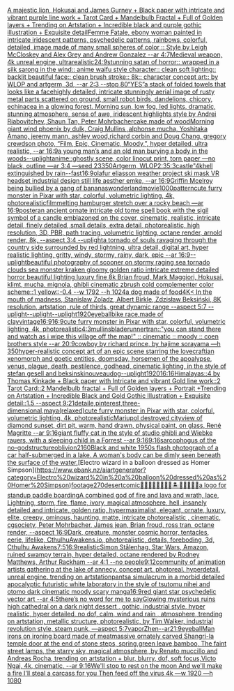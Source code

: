 [A majestic lion, Hokusai and James Gurney + Black paper with intricate and vibrant purple line work + Tarot Card + Mandelbulb Fractal + Full of Golden layers + Trending on Artstation + Incredible black and purple gothic illustration + Exquisite detail](https://www.ebank.nz/aiartgenerator?category=A%20majestic%20lion%2C%20Hokusai%20and%20James%20Gurney%20%2B%20Black%20paper%20with%20intricate%20and%20vibrant%20purple%20line%20work%20%2B%20Tarot%20Card%20%2B%20Mandelbulb%20Fractal%20%2B%20Full%20of%20Golden%20layers%20%2B%20Trending%20on%20Artstation%20%2B%20Incredible%20black%20and%20purple%20gothic%20illustration%20%2B%20Exquisite%20detail)[Femme Fatale, ebony woman painted in intricate iridescent patterns, psychedelic patterns, rainbows, colorful, detailed, image made of many small  spheres of color :: Style by Leigh McCloskey and Alex Grey and Andrew Gonzalez --ar 4:7](https://www.ebank.nz/aiartgenerator?category=Femme%20Fatale%2C%20ebony%20woman%20painted%20in%20intricate%20iridescent%20patterns%2C%20psychedelic%20patterns%2C%20rainbows%2C%20colorful%2C%20detailed%2C%20image%20made%20of%20many%20small%20%20spheres%20of%20color%20%3A%3A%20Style%20by%20Leigh%20McCloskey%20and%20Alex%20Grey%20and%20Andrew%20Gonzalez%20--ar%204%3A7)[Medieval weapon, 4k unreal engine, ultrarealistic](https://www.ebank.nz/aiartgenerator?category=Medieval%20weapon%2C%204k%20unreal%20engine%2C%20ultrarealistic)[24:9](https://www.ebank.nz/aiartgenerator?category=24%3A9)[stunning satan of horror:: wrapped in a silk sarong in the wind:: anime waifu style character:: clean soft lighting:: backlit beautiful face:: clean brush stroke:: 8k:: character concept art:: by WLOP and artgerm, 3d, --ar 2:3 --stop 80](https://www.ebank.nz/aiartgenerator?category=stunning%20satan%20of%20horror%3A%3A%20wrapped%20in%20a%20silk%20sarong%20in%20the%20wind%3A%3A%20anime%20waifu%20style%20character%3A%3A%20clean%20soft%20lighting%3A%3A%20backlit%20beautiful%20face%3A%3A%20clean%20brush%20stroke%3A%3A%208k%3A%3A%20character%20concept%20art%3A%3A%20by%20WLOP%20and%20artgerm%2C%203d%2C%20--ar%202%3A3%20--stop%2080)[“YES”](https://www.ebank.nz/aiartgenerator?category=%E2%80%9CYES%E2%80%9D)[a stack of folded towels that looks like a face](https://www.ebank.nz/aiartgenerator?category=a%20stack%20of%20folded%20towels%20that%20looks%20like%20a%20face)[highly detailed, intricate stunningly aerial image of rusty metal parts scattered on ground, small robot birds, dandelions, chicory, echinacea in a glowing forest. Morning sun, low fog, led lights, dramatic, stunning atmosphere, sense of awe, iridescent highlights style by Andrei Riabovitchev, Shaun Tan, Peter Mohrbacher](https://www.ebank.nz/aiartgenerator?category=highly%20detailed%2C%20intricate%20stunningly%20aerial%20image%20of%20rusty%20metal%20parts%20scattered%20on%20ground%2C%20small%20robot%20birds%2C%20dandelions%2C%20chicory%2C%20echinacea%20in%20a%20glowing%20forest.%20Morning%20sun%2C%20low%20fog%2C%20led%20lights%2C%20dramatic%2C%20stunning%20atmosphere%2C%20sense%20of%20awe%2C%20iridescent%20highlights%20style%20by%20Andrei%20Riabovitchev%2C%20Shaun%20Tan%2C%20Peter%20Mohrbacher)[cake,made of wood](https://www.ebank.nz/aiartgenerator?category=cake%2Cmade%20of%20wood)[Morning giant wind phoenix by dulk, Craig Mullins ,alphonse mucha, Yoshitaka Amano, jeremy mann, ashley wood,richard corbin and Doug Chang, gregory crewdson photo,  “Film, Epic, Cinematic, Moody,”, hyper detailed, ultra realistic,  --ar 16:9](https://www.ebank.nz/aiartgenerator?category=Morning%20giant%20wind%20phoenix%20by%20dulk%2C%20Craig%20Mullins%20%2Calphonse%20mucha%2C%20Yoshitaka%20Amano%2C%20jeremy%20mann%2C%20ashley%20wood%2Crichard%20corbin%20and%20Doug%20Chang%2C%20gregory%20crewdson%20photo%2C%20%20%E2%80%9CFilm%2C%20Epic%2C%20Cinematic%2C%20Moody%2C%E2%80%9D%2C%20hyper%20detailed%2C%20ultra%20realistic%2C%20%20--ar%2016%3A9)[a young man’s and an old man burying a body in the woods](https://www.ebank.nz/aiartgenerator?category=a%20young%20man%E2%80%99s%20and%20an%20old%20man%20burying%20a%20body%20in%20the%20woods)[--uplight](https://www.ebank.nz/aiartgenerator?category=--uplight)[anime::](https://www.ebank.nz/aiartgenerator?category=anime%3A%3A)[ghostly scene, color linocut print, torn paper —no black, outline —ar 3:4 —seed 23350](https://www.ebank.nz/aiartgenerator?category=ghostly%20scene%2C%20color%20linocut%20print%2C%20torn%20paper%20%E2%80%94no%20black%2C%20outline%20%E2%80%94ar%203%3A4%20%E2%80%94seed%2023350)[Artgerm, WLOP](https://www.ebank.nz/aiartgenerator?category=Artgerm%2C%20WLOP)[2:3](https://www.ebank.nz/aiartgenerator?category=2%3A3)[5:3](https://www.ebank.nz/aiartgenerator?category=5%3A3)[castle"](https://www.ebank.nz/aiartgenerator?category=castle%22)[4k](https://www.ebank.nz/aiartgenerator?category=4k)[hell extinguished by rain](https://www.ebank.nz/aiartgenerator?category=hell%20extinguished%20by%20rain)[--fast](https://www.ebank.nz/aiartgenerator?category=--fast)[16:9](https://www.ebank.nz/aiartgenerator?category=16%3A9)[olafur eliasson weather project ski mask VR headset industrial design still life aesther emke, --ar 16:9](https://www.ebank.nz/aiartgenerator?category=olafur%20eliasson%20weather%20project%20ski%20mask%20VR%20headset%20industrial%20design%20still%20life%20aesther%20emke%2C%20--ar%2016%3A9)[Griffin Mcelroy being bullied by a gang of bananas](https://www.ebank.nz/aiartgenerator?category=Griffin%20Mcelroy%20being%20bullied%20by%20a%20gang%20of%20bananas)[wonderland](https://www.ebank.nz/aiartgenerator?category=wonderland)[movie](https://www.ebank.nz/aiartgenerator?category=movie)[1000](https://www.ebank.nz/aiartgenerator?category=1000)[pattern](https://www.ebank.nz/aiartgenerator?category=pattern)[cute furry monster in Pixar with star, colorful, volumetric lighting, 4k, photorealistic](https://www.ebank.nz/aiartgenerator?category=cute%20furry%20monster%20in%20Pixar%20with%20star%2C%20colorful%2C%20volumetric%20lighting%2C%204k%2C%20photorealistic)[film](https://www.ebank.nz/aiartgenerator?category=film)[melting hamburger stretch over a rocky beach  —ar 16:9](https://www.ebank.nz/aiartgenerator?category=melting%20hamburger%20stretch%20over%20a%20rocky%20beach%20%20%E2%80%94ar%2016%3A9)[poster](https://www.ebank.nz/aiartgenerator?category=poster)[an ancient ornate intricate old tome spell book with the sigil symbol of a candle emblazoned on the cover, cinematic, realistic, intricate detail, finely detailed, small details, extra detail, photorealistic, high resolution, 3D, PBR, path tracing, volumetric lighting, octane render, arnold render, 8k, --aspect 3:4 --uplight](https://www.ebank.nz/aiartgenerator?category=an%20ancient%20ornate%20intricate%20old%20tome%20spell%20book%20with%20the%20sigil%20symbol%20of%20a%20candle%20emblazoned%20on%20the%20cover%2C%20cinematic%2C%20realistic%2C%20intricate%20detail%2C%20finely%20detailed%2C%20small%20details%2C%20extra%20detail%2C%20photorealistic%2C%20high%20resolution%2C%203D%2C%20PBR%2C%20path%20tracing%2C%20volumetric%20lighting%2C%20octane%20render%2C%20arnold%20render%2C%208k%2C%20--aspect%203%3A4%20--uplight)[a tornado of souls ravaging through the country side surrounded by red lightning, ultra detail, digital art, hyper realistic lighting, gritty, windy, stormy, rainy, dark, epic --ar 16:9](https://www.ebank.nz/aiartgenerator?category=a%20tornado%20of%20souls%20ravaging%20through%20the%20country%20side%20surrounded%20by%20red%20lightning%2C%20ultra%20detail%2C%20digital%20art%2C%20hyper%20realistic%20lighting%2C%20gritty%2C%20windy%2C%20stormy%2C%20rainy%2C%20dark%2C%20epic%20--ar%2016%3A9)[--uplight](https://www.ebank.nz/aiartgenerator?category=--uplight)[beautiful photography of scooner on stormy raging sea tornado clouds sea monster kraken gloomy golden ratio intricate extreme detailed horror beautiful lighting luxury fine 8k Brian froud, Mark Maggiori, Hokusai, klimt, mucha, mignola, ghibli cinematic zbrush cold complementer color scheme::1 yellow::-0.4 --w 1792 --h 1024](https://www.ebank.nz/aiartgenerator?category=beautiful%20photography%20of%20scooner%20on%20stormy%20raging%20sea%20tornado%20clouds%20sea%20monster%20kraken%20gloomy%20golden%20ratio%20intricate%20extreme%20detailed%20horror%20beautiful%20lighting%20luxury%20fine%208k%20Brian%20froud%2C%20Mark%20Maggiori%2C%20Hokusai%2C%20klimt%2C%20mucha%2C%20mignola%2C%20ghibli%20cinematic%20zbrush%20cold%20complementer%20color%20scheme%3A%3A1%20yellow%3A%3A-0.4%20--w%201792%20--h%201024)[a dog made of food](https://www.ebank.nz/aiartgenerator?category=a%20dog%20made%20of%20food)[4K](https://www.ebank.nz/aiartgenerator?category=4K)[< In the mouth of madness, Stanislaw Zoladz, Albert Birkle, Zdzisław Beksiński, 8K resolution, artstation, rule of thirds, great dynamic range --aspect 5:7 --uplight](https://www.ebank.nz/aiartgenerator?category=%3C%20In%20the%20mouth%20of%20madness%2C%20Stanislaw%20Zoladz%2C%20Albert%20Birkle%2C%20Zdzis%C5%82aw%20Beksi%C5%84ski%2C%208K%20resolution%2C%20artstation%2C%20rule%20of%20thirds%2C%20great%20dynamic%20range%20--aspect%205%3A7%20--uplight)[--uplight](https://www.ebank.nz/aiartgenerator?category=--uplight)[--uplight](https://www.ebank.nz/aiartgenerator?category=--uplight)[1920](https://www.ebank.nz/aiartgenerator?category=1920)[eyeball](https://www.ebank.nz/aiartgenerator?category=eyeball)[bike race,made of clay](https://www.ebank.nz/aiartgenerator?category=bike%20race%2Cmade%20of%20clay)[vintage](https://www.ebank.nz/aiartgenerator?category=vintage)[16:9](https://www.ebank.nz/aiartgenerator?category=16%3A9)[16:9](https://www.ebank.nz/aiartgenerator?category=16%3A9)[cute furry monster in Pixar with star, colorful, volumetric lighting, 4k, photorealistic](https://www.ebank.nz/aiartgenerator?category=cute%20furry%20monster%20in%20Pixar%20with%20star%2C%20colorful%2C%20volumetric%20lighting%2C%204k%2C%20photorealistic)[4:3](https://www.ebank.nz/aiartgenerator?category=4%3A3)[mullins](https://www.ebank.nz/aiartgenerator?category=mullins)[bladerunner](https://www.ebank.nz/aiartgenerator?category=bladerunner)[tran::](https://www.ebank.nz/aiartgenerator?category=tran%3A%3A)["you can stand there and watch as i wipe this village off the map!" :: cinematic :: moody :: coen brothers style --ar 20:9](https://www.ebank.nz/aiartgenerator?category=%22you%20can%20stand%20there%20and%20watch%20as%20i%20wipe%20this%20village%20off%20the%20map%21%22%20%3A%3A%20cinematic%20%3A%3A%20moody%20%3A%3A%20coen%20brothers%20style%20--ar%2020%3A9)[cowboy by richard prince, by hajime sorayama —h 350](https://www.ebank.nz/aiartgenerator?category=cowboy%20by%20richard%20prince%2C%20by%20hajime%20sorayama%20%E2%80%94h%20350)[hyper-realistic concept art of an epic scene starring the lovecraftian xenomorph and goetic entities, doomsday, horsemen of the apoalypse, venus, plague, death, pestilence,  godhead, cinematic lighting, in the style of stefan gesell and beksinski](https://www.ebank.nz/aiartgenerator?category=hyper-realistic%20concept%20art%20of%20an%20epic%20scene%20starring%20the%20lovecraftian%20xenomorph%20and%20goetic%20entities%2C%20doomsday%2C%20horsemen%20of%20the%20apoalypse%2C%20venus%2C%20plague%2C%20death%2C%20pestilence%2C%20%20godhead%2C%20cinematic%20lighting%2C%20in%20the%20style%20of%20stefan%20gesell%20and%20beksinski)[nouveau](https://www.ebank.nz/aiartgenerator?category=nouveau)[dog](https://www.ebank.nz/aiartgenerator?category=dog)[--uplight](https://www.ebank.nz/aiartgenerator?category=--uplight)[1920](https://www.ebank.nz/aiartgenerator?category=1920)[16:16](https://www.ebank.nz/aiartgenerator?category=16%3A16)[Himalayas::4 by Thomas Kinkade + Black paper with Intricate and vibrant Gold line work::2 Tarot Card::2 Mandelbulb fractal + Full of Golden layers + Portrait +Trending on Artstation + Incredible Black and Gold Gothic Illustration + Exquisite detail::1.5  --aspect 9:21](https://www.ebank.nz/aiartgenerator?category=Himalayas%3A%3A4%20by%20Thomas%20Kinkade%20%2B%20Black%20paper%20with%20Intricate%20and%20vibrant%20Gold%20line%20work%3A%3A2%20Tarot%20Card%3A%3A2%20Mandelbulb%20fractal%20%2B%20Full%20of%20Golden%20layers%20%2B%20Portrait%20%2BTrending%20on%20Artstation%20%2B%20Incredible%20Black%20and%20Gold%20Gothic%20Illustration%20%2B%20Exquisite%20detail%3A%3A1.5%20%20--aspect%209%3A21)[detaile,pinterest,three-dimensional,maya](https://www.ebank.nz/aiartgenerator?category=detaile%2Cpinterest%2Cthree-dimensional%2Cmaya)[(relaxed)](https://www.ebank.nz/aiartgenerator?category=%28relaxed%29)[cute furry monster in Pixar with star, colorful, volumetric lighting, 4k, photorealistic](https://www.ebank.nz/aiartgenerator?category=cute%20furry%20monster%20in%20Pixar%20with%20star%2C%20colorful%2C%20volumetric%20lighting%2C%204k%2C%20photorealistic)[Mariupol destroyed city](https://www.ebank.nz/aiartgenerator?category=Mariupol%20destroyed%20city)[view of diamond sunset, dirt pit, warm, hand drawn, physical paint, on glass, René Magritte --ar 9:16](https://www.ebank.nz/aiartgenerator?category=view%20of%20diamond%20sunset%2C%20dirt%20pit%2C%20warm%2C%20hand%20drawn%2C%20physical%20paint%2C%20on%20glass%2C%20Ren%C3%A9%20Magritte%20--ar%209%3A16)[giant fluffy cat in the style of studio ghibli and Wiebke rauers, with a sleeping child in a Forrest --ar 9:16](https://www.ebank.nz/aiartgenerator?category=giant%20fluffy%20cat%20in%20the%20style%20of%20studio%20ghibli%20and%20Wiebke%20rauers%2C%20with%20a%20sleeping%20child%20in%20a%20Forrest%20--ar%209%3A16)[9:16](https://www.ebank.nz/aiartgenerator?category=9%3A16)[sarcophogus of the no-god](https://www.ebank.nz/aiartgenerator?category=sarcophogus%20of%20the%20no-god)[structure](https://www.ebank.nz/aiartgenerator?category=structure)[oblivion](https://www.ebank.nz/aiartgenerator?category=oblivion)[2160](https://www.ebank.nz/aiartgenerator?category=2160)[Black and white 1950s flash photograph of a car half-submerged in a lake. A woman's body can be dimly seen beneath the surface of the water.](https://www.ebank.nz/aiartgenerator?category=Black%20and%20white%201950s%20flash%20photograph%20of%20a%20car%20half-submerged%20in%20a%20lake.%20A%20woman%27s%20body%20can%20be%20dimly%20seen%20beneath%20the%20surface%20of%20the%20water.)[Electro wizard in a balloon dressed as Homer Simpson](https://www.ebank.nz/aiartgenerator?category=Electro%20wizard%20in%20a%20balloon%20dressed%20as%20Homer%20Simpson)[footage](https://www.ebank.nz/aiartgenerator?category=footage)[270](https://www.ebank.nz/aiartgenerator?category=270)[desert](https://www.ebank.nz/aiartgenerator?category=desert)[comic](https://www.ebank.nz/aiartgenerator?category=comic)[🧞‍♂️🧞‍♀️🧞👾🐙🦑🏝🌌🌊🔮🏴‍☠️](https://www.ebank.nz/aiartgenerator?category=%F0%9F%A7%9E%E2%80%8D%E2%99%82%EF%B8%8F%F0%9F%A7%9E%E2%80%8D%E2%99%80%EF%B8%8F%F0%9F%A7%9E%F0%9F%91%BE%F0%9F%90%99%F0%9F%A6%91%F0%9F%8F%9D%F0%9F%8C%8C%F0%9F%8C%8A%F0%9F%94%AE%F0%9F%8F%B4%E2%80%8D%E2%98%A0%EF%B8%8F)[a logo for standup paddle boarding](https://www.ebank.nz/aiartgenerator?category=a%20logo%20for%20standup%20paddle%20boarding)[A combined god of fire and lava and wrath, lace, Lightning, storm, fire, flame, ivory, magical atmosphere, hell, insanely detailed and intricate, golden ratio, hypermaximalist, elegant, ornate, luxury, elite, creepy, ominous, haunting, matte, intricate photorealistic , cinematic, cgsociety, Peter Mohrbacher, James jean, Brian froud, ross tran, octane render, --aspect 16:9](https://www.ebank.nz/aiartgenerator?category=A%20combined%20god%20of%20fire%20and%20lava%20and%20wrath%2C%20lace%2C%20Lightning%2C%20storm%2C%20fire%2C%20flame%2C%20ivory%2C%20magical%20atmosphere%2C%20hell%2C%20insanely%20detailed%20and%20intricate%2C%20golden%20ratio%2C%20hypermaximalist%2C%20elegant%2C%20ornate%2C%20luxury%2C%20elite%2C%20creepy%2C%20ominous%2C%20haunting%2C%20matte%2C%20intricate%20photorealistic%20%2C%20cinematic%2C%20cgsociety%2C%20Peter%20Mohrbacher%2C%20James%20jean%2C%20Brian%20froud%2C%20ross%20tran%2C%20octane%20render%2C%20--aspect%2016%3A9)[Dark, creature, monster cosmic horror, tentacles, eerie, lifelike, CthulhuAwakens.io, photorealistic, details, foreboding, 3d, Cthulhu Awakens](https://www.ebank.nz/aiartgenerator?category=Dark%2C%20creature%2C%20monster%20cosmic%20horror%2C%20tentacles%2C%20eerie%2C%20lifelike%2C%20CthulhuAwakens.io%2C%20photorealistic%2C%20details%2C%20foreboding%2C%203d%2C%20Cthulhu%20Awakens)[7:5](https://www.ebank.nz/aiartgenerator?category=7%3A5)[16:9](https://www.ebank.nz/aiartgenerator?category=16%3A9)[realistic](https://www.ebank.nz/aiartgenerator?category=realistic)[Simon Stålenhag, Star Wars, Amazon, ruined swampy terrain, hyper detailed, octane rendered by Rodney Matthews, Arthur Rackham --ar 4:1 --no people](https://www.ebank.nz/aiartgenerator?category=Simon%20St%C3%A5lenhag%2C%20Star%20Wars%2C%20Amazon%2C%20ruined%20swampy%20terrain%2C%20hyper%20detailed%2C%20octane%20rendered%20by%20Rodney%20Matthews%2C%20Arthur%20Rackham%20--ar%204%3A1%20--no%20people)[9:12](https://www.ebank.nz/aiartgenerator?category=9%3A12)[community of animation artists gathering at the lake of annecy. concept art. photoreal. hyperdetail. unreal engine. trending on artstation](https://www.ebank.nz/aiartgenerator?category=community%20of%20animation%20artists%20gathering%20at%20the%20lake%20of%20annecy.%20concept%20art.%20photoreal.%20hyperdetail.%20unreal%20engine.%20trending%20on%20artstation)[pants](https://www.ebank.nz/aiartgenerator?category=pants)[a simulacrum in a morbid detailed apocalyptic futuristic white laboratory in the style of tsutomu nihei and otomo dark cinematic moody scary manga](https://www.ebank.nz/aiartgenerator?category=a%20simulacrum%20in%20a%20morbid%20detailed%20apocalyptic%20futuristic%20white%20laboratory%20in%20the%20style%20of%20tsutomu%20nihei%20and%20otomo%20dark%20cinematic%20moody%20scary%20manga)[16:9](https://www.ebank.nz/aiartgenerator?category=16%3A9)[red giant star psychedelic vector art --ar 4:5](https://www.ebank.nz/aiartgenerator?category=red%20giant%20star%20psychedelic%20vector%20art%20--ar%204%3A5)[there’s no word for me to say](https://www.ebank.nz/aiartgenerator?category=there%E2%80%99s%20no%20word%20for%20me%20to%20say)[Glowing mysterious ruins high cathedral on a dark night dessert , gothic, industrial style, hyper realistic, hyper detailed, no dof, calm, wind and rain , atmosphere, trending on artstation, metallic structure, photorealistic, by Tim Walker, industrial revolution style, steam punk, —aspect 5:7](https://www.ebank.nz/aiartgenerator?category=Glowing%20mysterious%20ruins%20high%20cathedral%20on%20a%20dark%20night%20dessert%20%2C%20gothic%2C%20industrial%20style%2C%20hyper%20realistic%2C%20hyper%20detailed%2C%20no%20dof%2C%20calm%2C%20wind%20and%20rain%20%2C%20atmosphere%2C%20trending%20on%20artstation%2C%20metallic%20structure%2C%20photorealistic%2C%20by%20Tim%20Walker%2C%20industrial%20revolution%20style%2C%20steam%20punk%2C%20%E2%80%94aspect%205%3A7)[vapor](https://www.ebank.nz/aiartgenerator?category=vapor)[Zhen--ar21:9](https://www.ebank.nz/aiartgenerator?category=Zhen--ar21%3A9)[eyeball](https://www.ebank.nz/aiartgenerator?category=eyeball)[Man irons on ironing board made of meat](https://www.ebank.nz/aiartgenerator?category=Man%20irons%20on%20ironing%20board%20made%20of%20meat)[massive ornately carved Shangri-la temple door at the end of stone steps, spring,green leave,bamboo, The faint street lamps, the starry sky, magical atmosphere, by Renato muccillo and Andreas Rocha, trending on artstation + blur, blurry, dof, soft focus,Victo Ngai, 4k, cinematic, --ar 9:16](https://www.ebank.nz/aiartgenerator?category=massive%20ornately%20carved%20Shangri-la%20temple%20door%20at%20the%20end%20of%20stone%20steps%2C%20spring%2Cgreen%20leave%2Cbamboo%2C%20The%20faint%20street%20lamps%2C%20the%20starry%20sky%2C%20magical%20atmosphere%2C%20by%20Renato%20muccillo%20and%20Andreas%20Rocha%2C%20trending%20on%20artstation%20%2B%20blur%2C%20blurry%2C%20dof%2C%20soft%20focus%2CVicto%20Ngai%2C%204k%2C%20cinematic%2C%20--ar%209%3A16)[We'll stop to rest on the moon And we'll make a fire I'll steal a carcass for you Then feed off the virus 4k —w 1920 —h 1080](https://www.ebank.nz/aiartgenerator?category=We%27ll%20stop%20to%20rest%20on%20the%20moon%20And%20we%27ll%20make%20a%20fire%20I%27ll%20steal%20a%20carcass%20for%20you%20Then%20feed%20off%20the%20virus%204k%20%E2%80%94w%201920%20%E2%80%94h%201080)